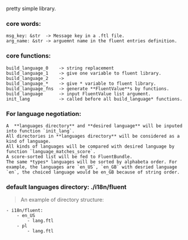 pretty simple library.

### core words:
    msg_key: &str  -> Message key in a .ftl file.
    arg_name: &str -> arguemnt name in the fluent entries definition.

### core functions:
    build_language_0    -> string replacement
    build_language_1    -> give one variable to fluent library.
    build_language_2    -> 
    build_language_*    -> give * variable to fluent library.
    build_language_fns  -> generate **FluentValue**s by functions.
    build_language      -> input FluentValue list argument.
    init_lang           -> called before all build_language* functions.

### For language negotiation:
    A  **languages directory** and **desired language** will be inputed into function `init_lang`.
    All directories in **languages directory** will be considered as a kind of language.
    All kinds of languages will be compared with desired language by function `language_matches_score`.
    A score-sorted list will be fed to FluentBundle.
    The same *types* languages will be sorted by alphabeta order. For example, the languages are `en_US`, `en_GB` with desried language `en`, the choiced language would be en_GB because of string order.
    
### default languages directory: ./i18n/fluent

> An example of directory structure:

    - i18n/fluent:
        - en_US
            - lang.ftl
        - pl
            - lang.ftl

